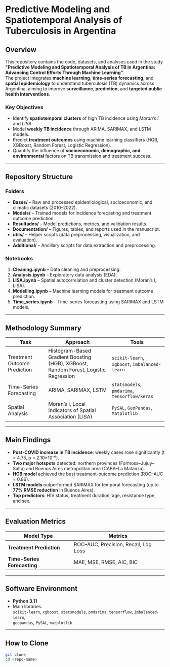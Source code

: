 # Predictive Modeling and Spatiotemporal Analysis of Tuberculosis in Argentina

## Overview

This repository contains the code, datasets, and analyses used in the study **"Predictive Modeling and Spatiotemporal Analysis of TB in Argentina: Advancing Control Efforts Through Machine Learning"**.  
The project integrates **machine learning**, **time-series forecasting**, and **spatial epidemiology** to understand tuberculosis (TB) dynamics across Argentina, aiming to improve **surveillance**, **prediction**, and **targeted public health interventions**.

### Key Objectives
- Identify **spatiotemporal clusters** of high TB incidence using *Moran’s I* and *LISA*.
- Model **weekly TB incidence** through ARIMA, SARIMAX, and LSTM models.
- Predict **treatment outcomes** using machine learning classifiers (HGB, XGBoost, Random Forest, Logistic Regression).
- Quantify the influence of **socioeconomic, demographic, and environmental** factors on TB transmission and treatment success.

---

## Repository Structure

### Folders
- **Bases/** – Raw and processed epidemiological, socioeconomic, and climatic datasets (2010–2022).  
- **Models/** – Trained models for incidence forecasting and treatment outcome prediction.  
- **Resultados/** – Model predictions, metrics, and validation results.  
- **Documentation/** – Figures, tables, and reports used in the manuscript.  
- **utils/** – Helper scripts (data preprocessing, visualization, and evaluation).  
- **Additional/** – Ancillary scripts for data extraction and preprocessing.

### Notebooks
1. **Cleaning.ipynb** – Data cleaning and preprocessing.  
2. **Analysis.ipynb** – Exploratory data analysis (EDA).  
3. **LISA.ipynb** – Spatial autocorrelation and cluster detection (Moran’s I, LISA).  
4. **Modelling.ipynb** – Machine learning models for treatment outcome prediction.  
5. **Time_series.ipynb** – Time-series forecasting using SARIMAX and LSTM models.

---

## Methodology Summary

| Task | Approach | Tools |
|------|-----------|-------|
| Treatment Outcome Prediction | Histogram-Based Gradient Boosting (HGB), XGBoost, Random Forest, Logistic Regression | `scikit-learn`, `xgboost`, `imbalanced-learn` |
| Time-Series Forecasting | ARIMA, SARIMAX, LSTM | `statsmodels`, `pmdarima`, `tensorflow/keras` |
| Spatial Analysis | Moran’s I, Local Indicators of Spatial Association (LISA) | `PySAL`, `GeoPandas`, `Matplotlib` |

---

## Main Findings

- **Post-COVID increase in TB incidence**: weekly cases rose significantly (t = 4.75, p = 2.10×10⁻⁶).  
- **Two major hotspots** detected: northern provinces (Formosa–Jujuy–Salta) and Buenos Aires metropolitan area (CABA–La Matanza).  
- **HGB model** achieved the best treatment-outcome prediction (ROC–AUC = 0.86).  
- **LSTM models** outperformed SARIMAX for temporal forecasting (up to **77% RMSE reduction** in Buenos Aires).  
- **Top predictors**: HIV status, treatment duration, age, resistance type, and sex.

---

## Evaluation Metrics

| Model Type | Metrics |
|-------------|----------|
| **Treatment Prediction** | ROC–AUC, Precision, Recall, Log Loss |
| **Time-Series Forecasting** | MAE, MSE, RMSE, AIC, BIC |

---

## Software Environment

- **Python 3.11**  
- Main libraries:  
  `scikit-learn`, `xgboost`, `statsmodels`, `pmdarima`, `tensorflow`, `imbalanced-learn`,  
  `geopandas`, `PySAL`, `matplotlib`

---

## How to Clone

```bash
git clone 
cd <repo-name>
